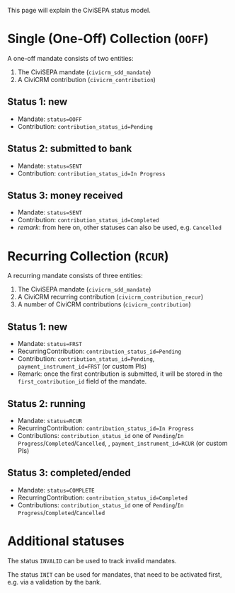 This page will explain the CiviSEPA status model.

# Single (One-Off) Collection (``OOFF``)

A one-off mandate consists of two entities:
1. The CiviSEPA mandate (``civicrm_sdd_mandate``)
2. A CiviCRM contribution (``civicrm_contribution``)

## Status 1: new
* Mandate: ``status=OOFF``
* Contribution: ``contribution_status_id=Pending``

## Status 2: submitted to bank
* Mandate: ``status=SENT``
* Contribution: ``contribution_status_id=In Progress``

## Status 3: money received
* Mandate: ``status=SENT``
* Contribution: ``contribution_status_id=Completed`` 
* *remark*: from here on, other statuses can also be used, e.g. ``Cancelled``


# Recurring Collection (``RCUR``)

A recurring mandate consists of three entities:
1. The CiviSEPA mandate (``civicrm_sdd_mandate``)
2. A CiviCRM recurring contribution (``civicrm_contribution_recur``)
3. A number of CiviCRM contributions (``civicrm_contribution``)

## Status 1: new
* Mandate: ``status=FRST``
* RecurringContribution: ``contribution_status_id=Pending``
* Contribution: ``contribution_status_id=Pending``, ``payment_instrument_id=FRST`` (or custom PIs)
* Remark: once the first contribution is submitted, it will be stored in the ``first_contribution_id`` field of the mandate.

## Status 2: running
* Mandate: ``status=RCUR``
* RecurringContribution: ``contribution_status_id=In Progress``
* Contributions: ``contribution_status_id`` one of ``Pending``/``In Progress``/``Completed``/``Cancelled``, , ``payment_instrument_id=RCUR`` (or custom PIs)

## Status 3: completed/ended
* Mandate: ``status=COMPLETE``
* RecurringContribution: ``contribution_status_id=Completed``
* Contributions: ``contribution_status_id`` one of  ``Pending``/``In Progress``/``Completed``/``Cancelled``

# Additional statuses

The status ``INVALID`` can be used to track invalid mandates.

The status ``INIT`` can be used for mandates, that need to be activated first, e.g. via a validation by the bank.
